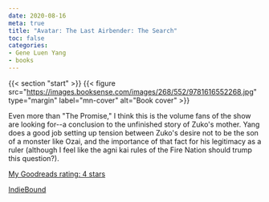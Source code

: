 ```yaml
---
date: 2020-08-16
meta: true
title: "Avatar: The Last Airbender: The Search"
toc: false
categories:
- Gene Luen Yang
- books
---
```


{{< section "start" >}}
{{< figure src="https://images.booksense.com/images/268/552/9781616552268.jpg" type="margin" label="mn-cover" alt="Book cover" >}}

Even more than "The Promise," I think this is the volume fans of the show are looking for--a conclusion to the unfinished story of Zuko's mother. Yang does a good job setting up tension between Zuko's desire not to be the son of a monster like Ozai, and the importance of that fact for his legitimacy as a ruler (although I feel like the agni kai rules of the Fire Nation should trump this question?). 

[My Goodreads rating: 4 stars](https://www.goodreads.com/review/show/3491372207)  

[IndieBound](https://www.indiebound.org/book/9781616552268)
